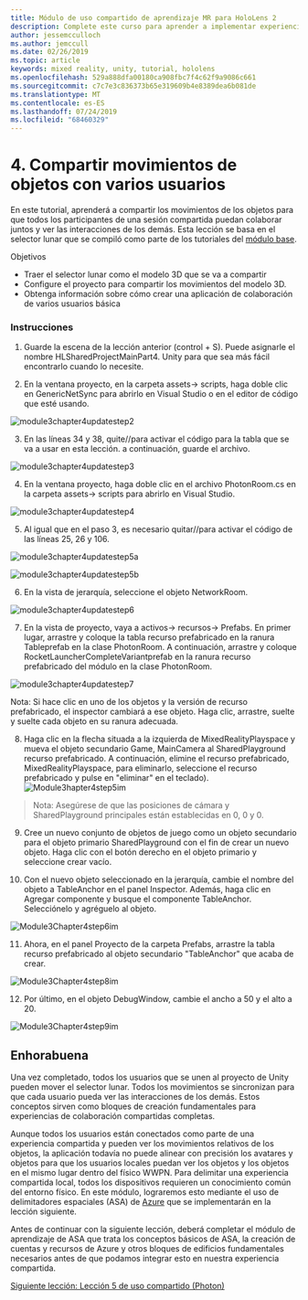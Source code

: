 ```yaml
---
title: Módulo de uso compartido de aprendizaje MR para HoloLens 2
description: Complete este curso para aprender a implementar experiencias compartidas multiusuario en una aplicación de HoloLens 2.
author: jessemcculloch
ms.author: jemccull
ms.date: 02/26/2019
ms.topic: article
keywords: mixed reality, unity, tutorial, hololens
ms.openlocfilehash: 529a888dfa00180ca908fbc7f4c62f9a9086c661
ms.sourcegitcommit: c7c7e3c836373b65e319609b4e8389dea6b081de
ms.translationtype: MT
ms.contentlocale: es-ES
ms.lasthandoff: 07/24/2019
ms.locfileid: "68460329"
---
```

# <a name="4-sharing-object-movements-with-multiple-users"></a>4. Compartir movimientos de objetos con varios usuarios

En este tutorial, aprenderá a compartir los movimientos de los objetos para que todos los participantes de una sesión compartida puedan colaborar juntos y ver las interacciones de los demás. Esta lección se basa en el selector lunar que se compiló como parte de los tutoriales del [módulo base](mrlearning-base.md).

Objetivos

- Traer el selector lunar como el modelo 3D que se va a compartir
- Configure el proyecto para compartir los movimientos del modelo 3D.
- Obtenga información sobre cómo crear una aplicación de colaboración de varios usuarios básica

### <a name="instructions"></a>Instrucciones


1. Guarde la escena de la lección anterior (control + S). Puede asignarle el nombre HLSharedProjectMainPart4. Unity para que sea más fácil encontrarlo cuando lo necesite.

2. En la ventana proyecto, en la carpeta assets-> scripts, haga doble clic en GenericNetSync para abrirlo en Visual Studio o en el editor de código que esté usando.  

![module3chapter4updatestep2](images/module3chapter4updatestep2.png)

3. En las líneas 34 y 38, quite//para activar el código para la tabla que se va a usar en esta lección. a continuación, guarde el archivo. 

![module3chapter4updatestep3](images/module3chapter4updatestep3.png)

4. En la ventana proyecto, haga doble clic en el archivo PhotonRoom.cs en la carpeta assets-> scripts para abrirlo en Visual Studio. 

![module3chapter4updatestep4](images/module3chapter4updatestep4.png)

5. Al igual que en el paso 3, es necesario quitar//para activar el código de las líneas 25, 26 y 106.

![module3chapter4updatestep5a](images/module3chapter4updatestep5a.png) 

![module3chapter4updatestep5b](images/module3chapter4updatestep5b.png)

6. En la vista de jerarquía, seleccione el objeto NetworkRoom.

![module3chapter4updatestep6](images/module3chapter4updatestep6.png)

7. En la vista de proyecto, vaya a activos-> recursos-> Prefabs. En primer lugar, arrastre y coloque la tabla recurso prefabricado en la ranura Tableprefab en la clase PhotonRoom. A continuación, arrastre y coloque RocketLauncherCompleteVariantprefab en la ranura recurso prefabricado del módulo en la clase PhotonRoom.

![module3chapter4updatestep7](images/module3chapter4updatestep7.png)

   Nota: Si hace clic en uno de los objetos y la versión de recurso prefabricado, el inspector cambiará a ese objeto. Haga clic, arrastre, suelte y suelte cada objeto en su ranura adecuada.

8. Haga clic en la flecha situada a la izquierda de MixedRealityPlayspace y mueva el objeto secundario Game, MainCamera al SharedPlayground recurso prefabricado. A continuación, elimine el recurso prefabricado, MixedRealityPlayspace, para eliminarlo, seleccione el recurso prefabricado y pulse en "eliminar" en el teclado).
![Module3hapter4step5im](images/module3chapter4step5im.PNG)

>Nota:  Asegúrese de que las posiciones de cámara y SharedPlayground principales están establecidas en 0, 0 y 0.
>

9. Cree un nuevo conjunto de objetos de juego como un objeto secundario para el objeto primario SharedPlayground con el fin de crear un nuevo objeto. Haga clic con el botón derecho en el objeto primario y seleccione crear vacío. 

10. Con el nuevo objeto seleccionado en la jerarquía, cambie el nombre del objeto a TableAnchor en el panel Inspector. Además, haga clic en Agregar componente y busque el componente TableAnchor. Selecciónelo y agréguelo al objeto. 

![Module3Chapter4step6im](images/module3chapter4step7im.PNG)

11. Ahora, en el panel Proyecto de la carpeta Prefabs, arrastre la tabla recurso prefabricado al objeto secundario "TableAnchor" que acaba de crear.

![Module3Chapter4step8im](images/module3chapter4step8im.PNG)

12. Por último, en el objeto DebugWindow, cambie el ancho a 50 y el alto a 20.

![Module3Chapter4step9im](images/module3chapter4step11im.PNG)

## <a name="congratulations"></a>Enhorabuena


Una vez completado, todos los usuarios que se unen al proyecto de Unity pueden mover el selector lunar. Todos los movimientos se sincronizan para que cada usuario pueda ver las interacciones de los demás. Estos conceptos sirven como bloques de creación fundamentales para experiencias de colaboración compartidas completas. 

Aunque todos los usuarios están conectados como parte de una experiencia compartida y pueden ver los movimientos relativos de los objetos, la aplicación todavía no puede alinear con precisión los avatares y objetos para que los usuarios locales puedan ver los objetos y los objetos en el mismo lugar dentro del físico WWPN. Para delimitar una experiencia compartida local, todos los dispositivos requieren un conocimiento común del entorno físico. En este módulo, lograremos esto mediante el uso de delimitadores espaciales (ASA) de [Azure](<https://azure.microsoft.com/en-us/services/spatial-anchors/>) que se implementarán en la lección siguiente.

Antes de continuar con la siguiente lección, deberá completar el módulo de aprendizaje de ASA que trata los conceptos básicos de ASA, la creación de cuentas y recursos de Azure y otros bloques de edificios fundamentales necesarios antes de que podamos integrar esto en nuestra experiencia compartida.

[Siguiente lección: Lección 5 de uso compartido (Photon)](mrlearning-sharing(photon)-ch5.md)

